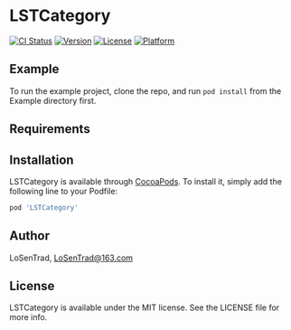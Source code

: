# LSTCategory

[![CI Status](https://img.shields.io/travis/LoSenTrad/LSTCategory.svg?style=flat)](https://travis-ci.org/LoSenTrad/LSTCategory)
[![Version](https://img.shields.io/cocoapods/v/LSTCategory.svg?style=flat)](https://cocoapods.org/pods/LSTCategory)
[![License](https://img.shields.io/cocoapods/l/LSTCategory.svg?style=flat)](https://cocoapods.org/pods/LSTCategory)
[![Platform](https://img.shields.io/cocoapods/p/LSTCategory.svg?style=flat)](https://cocoapods.org/pods/LSTCategory)

## Example

To run the example project, clone the repo, and run `pod install` from the Example directory first.

## Requirements

## Installation

LSTCategory is available through [CocoaPods](https://cocoapods.org). To install
it, simply add the following line to your Podfile:

```ruby
pod 'LSTCategory'
```

## Author

LoSenTrad, LoSenTrad@163.com

## License

LSTCategory is available under the MIT license. See the LICENSE file for more info.
